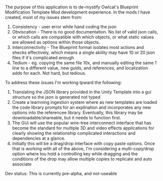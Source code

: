 The purpose of this application is to de-mystify Owlcat's Blueprint Modification Template Mod development experience.
In the mods I have created, most of my issues stem from:
1. Consistency - user error while hand coding the json 
2. Obviscation - There is no good documentation.  No list of valid json calls, or which calls are compatible with which objects, or what static values are allowed as options within those objects.
3. Interconnectivity - The Blueprint format isolates most actions and shecks effectively, which means a single ability may have 10 or 20 json files if it's complicated enough
4. Tedium - eg. copying the same file 10x, and manually editing the same 1 line to a different value, new guids, and references, and localization adds for each.  Not hard, but tedious.

To address these issues I'm working tpward the following:
1. Translating the JSON library provided in the Unity Template into a gui structure so the json is generated not typed
2. Create a learnning ingestion system where as new templates are loaded the code library prompts for an explination and incorporates any new options into the referencee library. Eventually, this library may be downloadable/shareable, but it needs to function first.
3. The GUi will use the popular wire-tree interconnect interface that has become the standard for multiple 3D and video effects applications for clearly showing the relationship complicated interactions and dependencies at a glance.
4. Initially this will be a drag/drop interface with copy paste options. Once that is working with all of the above, I'm considering a multi-copy/drop option where tou hold a controlling key while dragging and the conditions of the drop may allow multiple copies to replicate and auto associate

Dev status:
This is currently pre-alpha, and not-useable
